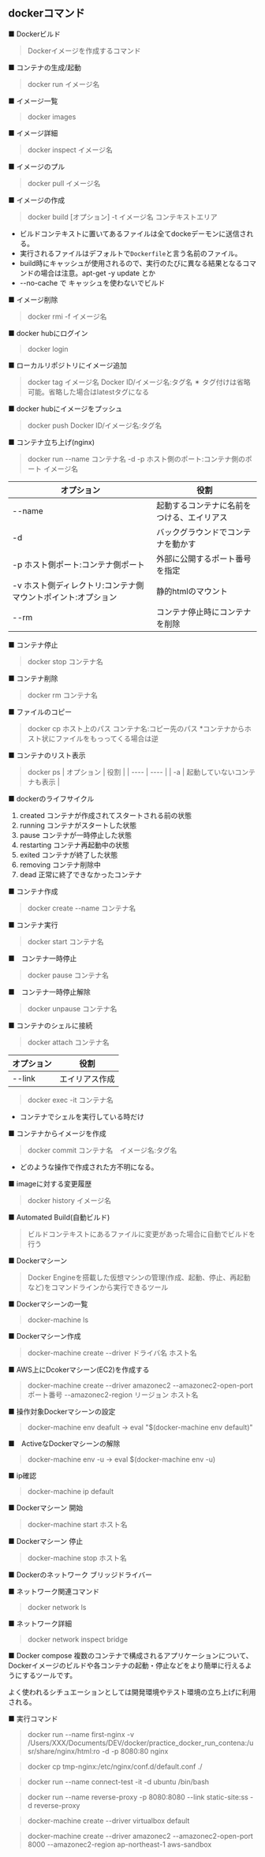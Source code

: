 ## dockerコマンド
■ Dockerビルド
> Dockerイメージを作成するコマンド

■ コンテナの生成/起動
> docker run イメージ名

■ イメージ一覧
> docker images

■ イメージ詳細
> docker inspect イメージ名

■ イメージのプル
> docker pull イメージ名

■ イメージの作成    
> docker build [オプション] -t イメージ名 コンテキストエリア
* ビルドコンテキストに置いてあるファイルは全てdockeデーモンに送信される。
* 実行されるファイルはデフォルトで`Dockerfile`と言う名前のファイル。
* build時にキャッシュが使用されるので、実行のたびに異なる結果となるコマンドの場合は注意。apt-get -y update とか
* --no-cache で キャッシュを使わないでビルド

■ イメージ削除
> docker rmi -f イメージ名

■ docker hubにログイン
> docker login 

■ ローカルリポジトリにイメージ追加
> docker tag イメージ名 Docker ID/イメージ名:タグ名
✴︎ タグ付けは省略可能。省略した場合はlatestタグになる

■ docker hubにイメージをプッシュ
> docker push Docker ID/イメージ名:タグ名

■ コンテナ立ち上げ(nginx)
> docker run --name コンテナ名 -d -p ホスト側のポート:コンテナ側のポート イメージ名

|  オプション |  役割  |
| ---- | ---- |
|  --name  |  起動するコンテナに名前をつける、エイリアス  |
|  -d  |  バックグラウンドでコンテナを動かす  | 
|  -p ホスト側ポート:コンテナ側ポート  |  外部に公開するポート番号を指定  | 
|  -v ホスト側ディレクトリ:コンテナ側マウントポイント:オプション |  静的htmlのマウント  | 
|  --rm  |  コンテナ停止時にコンテナを削除  |


■ コンテナ停止
> docker stop コンテナ名

■ コンテナ削除
> docker rm コンテナ名

■ ファイルのコピー
> docker cp ホスト上のパス コンテナ名:コピー先のパス
*コンテナからホスト状にファイルをもっってくる場合は逆

■ コンテナのリスト表示
> docker ps
|  オプション |  役割  |
| ---- | ---- |
|  -a  |  起動していないコンテナも表示  |


■ dockerのライフサイクル
1. created コンテナが作成されてスタートされる前の状態
2. running コンテナがスタートした状態
3. pause   コンテナが一時停止した状態
4. restarting コンテナ再起動中の状態
5. exited コンテナが終了した状態
6. removing コンテナ削除中
7. dead 正常に終了できなかったコンテナ


■ コンテナ作成
> docker create --name コンテナ名 

■ コンテナ実行
> docker start コンテナ名 

■　コンテナ一時停止
> docker pause  コンテナ名

■　コンテナ一時停止解除
> docker unpause  コンテナ名

■ コンテナのシェルに接続
> docker attach コンテナ名

|  オプション |  役割  |
| ---- | ---- |
|  --link  |  エイリアス作成  |

> docker exec -it コンテナ名
* コンテナでシェルを実行している時だけ

■ コンテナからイメージを作成
> docker commit コンテナ名　イメージ名:タグ名
* どのような操作で作成された方不明になる。

■ imageに対する変更履歴
> docker history イメージ名

■ Automated Build(自動ビルド)
> ビルドコンテキストにあるファイルに変更があった場合に自動でビルドを行う

■ Dockerマシーン
> Docker Engineを搭載した仮想マシンの管理(作成、起動、停止、再起動など)をコマンドラインから実行できるツール

■ Dockerマシーンの一覧
> docker-machine ls

■ Dockerマシーン作成
> docker-machine create --driver ドライバ名 ホスト名

■ AWS上にDcokerマシーン(EC2)を作成する
> docker-machine create --driver amazonec2 --amazonec2-open-port ポート番号 --amazonec2-region リージョン ホスト名

■ 操作対象Dockerマシーンの設定
> docker-machine env deafult
-> eval "$(docker-machine env default)"

■　ActiveなDockerマシーンの解除
> docker-machine env -u
-> eval $(docker-machine env -u)

■ ip確認
> docker-machine ip default

■ Dockerマシーン 開始
> docker-machine start ホスト名

■ Dockerマシーン 停止
> docker-machine stop ホスト名

■ Dockerのネットワーク
ブリッジドライバー

■ ネットワーク関連コマンド
> docker network ls

■ ネットワーク詳細
> docker network inspect bridge


■ Docker compose
複数のコンテナで構成されるアプリケーションについて、Dockerイメージのビルドや各コンテナの起動・停止などをより簡単に行えるようにするツールです。

よく使われるシチュエーションとしては開発環境やテスト環境の立ち上げに利用される。

■ 実行コマンド
> docker run --name first-nginx -v /Users/XXX/Documents/DEV/docker/practice_docker_run_contena:/usr/share/nginx/html:ro -d -p 8080:80 nginx

> docker cp tmp-nginx:/etc/nginx/conf.d/default.conf ./

> docker run --name connect-test -it -d ubuntu /bin/bash

>  docker run --name reverse-proxy -p 8080:8080 --link static-site:ss -d  reverse-proxy

> docker-machine create --driver virtualbox default

> docker-machine create --driver amazonec2 --amazonec2-open-port 8000 --amazonec2-region ap-northeast-1 aws-sandbox